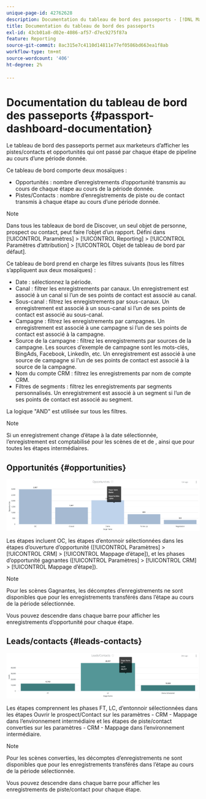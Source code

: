 ```yaml
---
unique-page-id: 42762628
description: Documentation du tableau de bord des passeports - [!DNL Marketo Measure] - Documentation du produit
title: Documentation du tableau de bord des passeports
exl-id: 43cb01a8-d02e-4086-af57-d7ec9275f87a
feature: Reporting
source-git-commit: 8ac315e7c4110d14811e77ef0586bd663ea1f8ab
workflow-type: tm+mt
source-wordcount: '406'
ht-degree: 2%

---
```


# Documentation du tableau de bord des passeports {#passport-dashboard-documentation}

Le tableau de bord des passeports permet aux marketeurs d’afficher les pistes/contacts et opportunités qui ont passé par chaque étape de pipeline au cours d’une période donnée.

Ce tableau de bord comporte deux mosaïques :

* Opportunités : nombre d’enregistrements d’opportunité transmis au cours de chaque étape au cours de la période donnée.
* Pistes/Contacts : nombre d’enregistrements de piste ou de contact transmis à chaque étape au cours d’une période donnée.

>[!NOTE]
>
>Dans tous les tableaux de bord de Discover, un seul objet de personne, prospect ou contact, peut faire l’objet d’un rapport. Défini dans [!UICONTROL Paramètres] > [!UICONTROL Reporting] > [!UICONTROL Paramètres d’attribution] > [!UICONTROL Objet de tableau de bord par défaut].

Ce tableau de bord prend en charge les filtres suivants (tous les filtres s’appliquent aux deux mosaïques) :

* Date : sélectionnez la période.
* Canal : filtrer les enregistrements par canaux. Un enregistrement est associé à un canal si l’un de ses points de contact est associé au canal.
* Sous-canal : filtrez les enregistrements par sous-canaux. Un enregistrement est associé à un sous-canal si l’un de ses points de contact est associé au sous-canal.
* Campagne : filtrez les enregistrements par campagnes. Un enregistrement est associé à une campagne si l’un de ses points de contact est associé à la campagne.
* Source de la campagne : filtrez les enregistrements par sources de la campagne. Les sources d’exemple de campagne sont les mots-clés, BingAds, Facebook, LinkedIn, etc. Un enregistrement est associé à une source de campagne si l’un de ses points de contact est associé à la source de la campagne.
* Nom du compte CRM : filtrez les enregistrements par nom de compte CRM.
* Filtres de segments : filtrez les enregistrements par segments personnalisés. Un enregistrement est associé à un segment si l’un de ses points de contact est associé au segment.

La logique &quot;AND&quot; est utilisée sur tous les filtres.

>[!NOTE]
>
>Si un enregistrement change d’étape à la date sélectionnée, l’enregistrement est comptabilisé pour les scènes de et de , ainsi que pour toutes les étapes intermédiaires.

## Opportunités {#opportunities}

![](assets/one-1.png)

Les étapes incluent OC, les étapes d’entonnoir sélectionnées dans les étapes d’ouverture d’opportunité ([!UICONTROL Paramètres] > [!UICONTROL CRM] > [!UICONTROL Mappage d’étape]), et les phases d’opportunité gagnantes ([!UICONTROL Paramètres] > [!UICONTROL CRM] > [!UICONTROL Mappage d’étape]).

>[!NOTE]
>
>Pour les scènes Gagnantes, les décomptes d’enregistrements ne sont disponibles que pour les enregistrements transférés dans l’étape au cours de la période sélectionnée.

Vous pouvez descendre dans chaque barre pour afficher les enregistrements d’opportunité pour chaque étape.

## Leads/contacts {#leads-contacts}

![](assets/two-1.png)

Les étapes comprennent les phases FT, LC, d’entonnoir sélectionnées dans les étapes Ouvrir le prospect/Contact sur les paramètres - CRM - Mappage dans l’environnement intermédiaire et les étapes de piste/contact converties sur les paramètres - CRM - Mappage dans l’environnement intermédiaire.

>[!NOTE]
>
>Pour les scènes converties, les décomptes d’enregistrements ne sont disponibles que pour les enregistrements transférés dans l’étape au cours de la période sélectionnée.

Vous pouvez descendre dans chaque barre pour afficher les enregistrements de piste/contact pour chaque étape.
